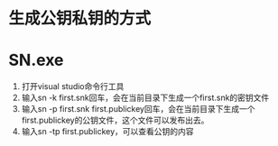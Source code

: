 # 生成公钥私钥的方式

# SN.exe
1. 打开visual studio命令行工具
2. 输入sn -k first.snk回车，会在当前目录下生成一个first.snk的密钥文件
3. 输入sn -p first.snk first.publickey回车，会在当前目录下生成一个first.publickey的公钥文件，这个文件可以发布出去。
4. 输入sn -tp first.publickey，可以查看公钥的内容
